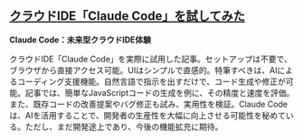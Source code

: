 ## [クラウドIDE「Claude Code」を試してみた](https://zenn.dev/cadp/articles/6d9dd374fd3d32)

**Claude Code：未来型クラウドIDE体験**

クラウドIDE「Claude Code」を実際に試用した記事。セットアップは不要で、ブラウザから直接アクセス可能。UIはシンプルで直感的。特筆すべきは、AIによるコーディング支援機能。自然言語で指示を出すだけで、コード生成や修正が可能。記事では、簡単なJavaScriptコードの生成を例に、その精度と速度を評価。また、既存コードの改善提案やバグ修正も試み、実用性を検証。Claude Codeは、AIを活用することで、開発者の生産性を大幅に向上させる可能性を秘めている。ただし、まだ開発途上であり、今後の機能拡充に期待。
